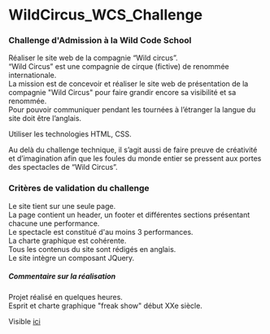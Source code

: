 # WildCircus_WCS_Challenge
### Challenge d'Admission à la Wild Code School
Réaliser le site web de la compagnie “Wild circus”.  
“Wild Circus” est une compagnie de cirque (fictive) de renommée internationale.  
La mission est de concevoir et réaliser le site web de présentation de la compagnie "Wild Circus" pour faire grandir encore sa visibilité et sa renommée.  
Pour pouvoir communiquer pendant les tournées à l’étranger la langue du site doit être l’anglais.  

Utiliser les technologies HTML, CSS.  

Au delà du challenge technique, il s’agit aussi de faire preuve de créativité et d’imagination afin que les foules du monde entier se pressent aux portes des spectacles de “Wild Circus”.  

### Critères de validation du challenge
Le site tient sur une seule page.  
La page contient un header, un footer et différentes sections présentant chacune une performance.  
Le spectacle est constitué d'au moins 3 performances.  
La charte graphique est cohérente.  
Tous les contenus du site sont rédigés en anglais.  
Le site intègre un composant JQuery.  

##### Commentaire sur la réalisation
Projet réalisé en quelques heures.  
Esprit et charte graphique "freak show" début XXe siècle.  

Visible [ici](http://wildcircuswcschallenge.surge.sh)
